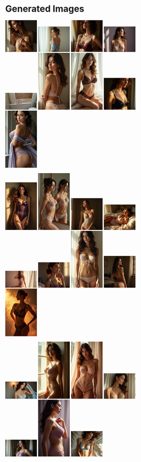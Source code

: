 # Generated Images



<img src="2025_06_28_01.webp" width="100"/> <img src="2025_06_28_02.webp" width="100"/> <img src="2025_06_28_03.webp" width="100"/> <img src="2025_06_28_04.webp" width="100"/> <img src="2025_06_28_05.webp" width="100"/> <img src="2025_06_28_06.webp" width="100"/> <img src="2025_06_28_07.webp" width="100"/> <img src="2025_06_28_08.webp" width="100"/> <img src="2025_06_28_09.webp" width="100"/>

<img src="2025_06_28_10.webp" width="100"/> <img src="2025_06_28_11.webp" width="100"/> <img src="2025_06_28_12.webp" width="100"/> <img src="2025_06_28_13.webp" width="100"/> <img src="2025_06_28_14.webp" width="100"/> <img src="2025_06_28_15.webp" width="100"/> <img src="2025_06_28_16.webp" width="100"/> <img src="2025_06_28_17.webp" width="100"/> <img src="2025_06_28_18.webp" width="100"/>

<img src="2025_06_28_19.webp" width="100"/> <img src="2025_06_28_20.webp" width="100"/> <img src="2025_06_28_21.webp" width="100"/> <img src="2025_06_28_22.webp" width="100"/> <img src="2025_06_28_23.webp" width="100"/> <img src="2025_06_28_24.webp" width="100"/> <img src="2025_06_28_25.webp" width="100"/>